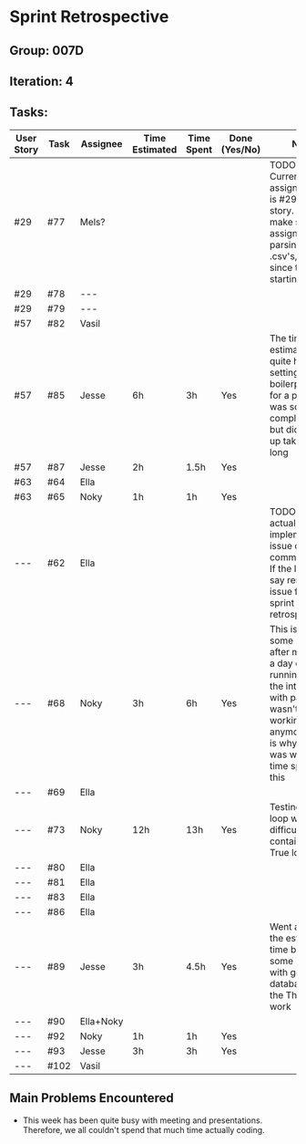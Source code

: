# Sprint Retrospective

## Group: 007D
## Iteration: 4

## Tasks:

| User Story | Task  | Assignee | Time Estimated | Time Spent | Done (Yes/No) | Notes                                                                                                                                                                             |
|------------|-------|----------|----------------|------------|---------------|-----------------------------------------------------------------------------------------------------------------------------------------------------------------------------------|
| #29        | #77   | Mels?    |                |            |               | TODO: Currently Mels's assigned issue is #29, the user story. Would it make sense to assign #77, parsing old .csv's, to Mels since that's his starting point?                     |
| #29        | #78   | ---      |                |            |               |                                                                                                                                                                                   |
| #29        | #79   | ---      |                |            |               |                                                                                                                                                                                   |
| #57        | #82   | Vasil    |                |            |               |                                                                                                                                                                                   |
| #57        | #85   | Jesse    | 6h             | 3h         | Yes           | The time estimate was quite high since setting up the boilerplate code for a project was something completely new, but didn't end up taking that long                             |
| #57        | #87   | Jesse    | 2h             | 1.5h       | Yes           |                                                                                                                                                                                   |
| #63        | #64   | Ella     |                |            |               |                                                                                                                                                                                   |
| #63        | #65   | Noky     | 1h             | 1h         | Yes           |                                                                                                                                                                                   |
| ---        | #62   | Ella     |                |            |               | TODO: Is this actually an implementation issue or just communication? If the latter, I'd say remove this issue from the sprint and the retrospective                              |
| ---        | #68   | Noky     | 3h             | 6h         | Yes           | This issue had some problems after more than a day of running, also the integration with parsivel wasn't fully working anymore. That is why there was way more time spent on this |
| ---        | #69   | Ella     |                |            |               |                                                                                                                                                                                   |
| ---        | #73   | Noky     | 12h            | 13h        | Yes           | Testing the main loop was a bit difficult since it contains a while True loop                                                                                                     |
| ---        | #80   | Ella     |                |            |               |                                                                                                                                                                                   |
| ---        | #81   | Ella     |                |            |               |                                                                                                                                                                                   |
| ---        | #83   | Ella     |                |            |               |                                                                                                                                                                                   |
| ---        | #86   | Ella     |                |            |               |                                                                                                                                                                                   |
| ---        | #89   | Jesse    | 3h             | 4.5h       | Yes           | Went a bit over the estimated time because of some issues with getting test databases for the Thies to work                                                                       |                                                                                                      |
| ---        | #90   | Ella+Noky |                |            |               |                                                                                                                                                                                   |
| ---        | #92   | Noky     | 1h             | 1h         | Yes           |                                                                                                                                                                                   |
| ---        | #93   | Jesse    | 3h             | 3h         | Yes           |                                                                                                                                                                                   |
| ---        | #102  | Vasil    |                |            |               |                                                                                                                                                                                   |

## Main Problems Encountered

- This week has been quite busy with meeting and presentations. Therefore, we all couldn't spend that much time actually coding.
